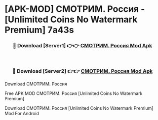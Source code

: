# [APK-MOD] СМОТРИМ. Россия - [Unlimited Coins No Watermark Premium] 7a43s



<div align="center">
<h3>🔴 Download [Server1] 👉👉 <a href="https://momento.my/?title=СМОТРИМ._Россия">СМОТРИМ. Россия Mod Apk</a></h3><br>

<h3>🔴 Download [Server2] 👉👉 <a href="https://momento.my/?title=СМОТРИМ._Россия">СМОТРИМ. Россия Mod Apk</a></h3>
</div>



Download СМОТРИМ. Россия 

Free APK MOD СМОТРИМ. Россия [Unlimited Coins No Watermark Premium]

Download СМОТРИМ. Россия [Unlimited Coins No Watermark Premium] Mod For Android
